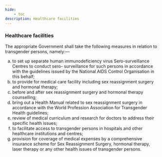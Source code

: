```yaml
---
hide:
    - toc
description: Healthcare facilities
---
```


<style>
    ol.outer-list {
        list-style-type: lower-alpha;
    }
    ol.outer-list ol.inner-list {
        list-style-type: lower-alpha;
    }
</style>

### Healthcare facilities

The appropriate Government shall take the following measures in relation to transgender persons, namely:—
<ol class="outer-list">
    <li> to set up separate human immunodeficiency virus Sero-surveillance Centres to conduct sero- surveillance for such persons in accordance with the guidelines issued by the National AIDS Control Organisation in this behalf;</li>
    <li> to provide for medical care facility including sex reassignment surgery and hormonal therapy;</li>
    <li> before and after sex reassignment surgery and hormonal therapy counselling;</li>
    <li> bring out a Health Manual related to sex reassignment surgery in accordance with the World Profession Association for Transgender Health guidelines;</li>
    <li> review of medical curriculum and research for doctors to address their specific health issues;</li>
    <li> to facilitate access to transgender persons in hospitals and other healthcare institutions and centres;</li>
    <li> provision for coverage of medical expenses by a comprehensive insurance scheme for Sex Reassignment Surgery, hormonal therapy, laser therapy or any other health issues of transgender persons.</li>
</ol>
